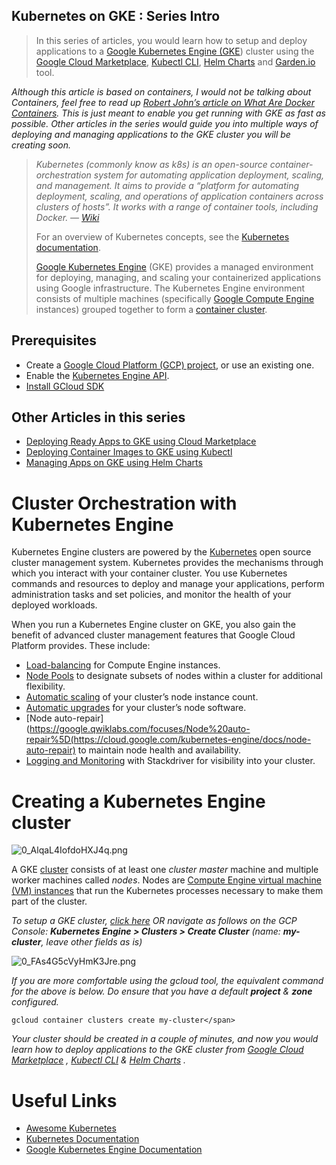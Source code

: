 ## Kubernetes on GKE : Series Intro


> In this series of articles, you would learn how to setup and deploy applications to a [Google Kubernetes Engine (GKE](https://cloud.google.com/kubernetes-engine)) cluster using the [Google Cloud Marketplace](https://cloud.google.com/marketplace), [Kubectl CLI](https://kubernetes.io/docs/tasks/tools/install-kubectl/), [Helm Charts](https://helm.sh/) and [Garden.io](http://garden.io/) tool.

_Although this article is based on containers, I would not be talking about Containers, feel free to read up_ [_Robert John’s article on What Are Docker Containers_](/@robertjohn_15390/what-are-docker-containers-d1d89739484e)_.
This is just meant to enable you get running with GKE as fast as possible.
Other articles in the series would guide you into multiple ways of deploying and managing applications to the GKE cluster you will be creating soon._

> _Kubernetes (commonly know as k8s) is an open-source container-orchestration system for automating application deployment, scaling, and management. It aims to provide a “platform for automating deployment, scaling, and operations of application containers across clusters of hosts”.
> It works with a range of container tools, including Docker. —_ [_Wiki_](https://en.wikipedia.org/wiki/Kubernetes)
> 
> For an overview of Kubernetes concepts, see the [Kubernetes documentation](https://kubernetes.io/docs/concepts/).
> 
> [Google Kubernetes Engine](https://cloud.google.com/kubernetes-engine/) (GKE) provides a managed environment for deploying, managing, and scaling your containerized applications using Google infrastructure. The Kubernetes Engine environment consists of multiple machines (specifically [Google Compute Engine](https://cloud.google.com/compute) instances) grouped together to form a [container cluster](https://cloud.google.com/kubernetes-engine/docs/concepts/cluster-architecture).

## Prerequisites

*   Create a [Google Cloud Platform (GCP) project](https://console.cloud.google.com/project), or use an existing one.
*   Enable the [Kubernetes Engine API](https://console.developers.google.com/apis/api/container.googleapis.com/overview).
*   [Install GCloud SDK](https://cloud.google.com/sdk/install)

## Other Articles in this series

*   [Deploying Ready Apps to GKE using Cloud Marketplace](https://fullstackgcp.com/deploying-ready-apps-to-gke-using-cloud-marketplace-4353ea499546)
*   [Deploying Container Images to GKE using Kubectl](#)
*   [Managing Apps on GKE using Helm Charts](#)

# Cluster Orchestration with Kubernetes Engine

Kubernetes Engine clusters are powered by the [Kubernetes](https://kubernetes.io/) open source cluster management system. Kubernetes provides the mechanisms through which you interact with your container cluster. You use Kubernetes commands and resources to deploy and manage your applications, perform administration tasks and set policies, and monitor the health of your deployed workloads.

When you run a Kubernetes Engine cluster on GKE, you also gain the benefit of advanced cluster management features that Google Cloud Platform provides. These include:

*   [Load-balancing](https://cloud.google.com/compute/docs/load-balancing-and-autoscaling) for Compute Engine instances.
*   [Node Pools](https://cloud.google.com/kubernetes-engine/docs/node-pools) to designate subsets of nodes within a cluster for additional flexibility.
*   [Automatic scaling](https://cloud.google.com/kubernetes-engine/docs/cluster-autoscaler) of your cluster’s node instance count.
*   [Automatic upgrades](https://cloud.google.com/kubernetes-engine/docs/node-auto-upgrade) for your cluster’s node software.
*   [Node auto-repair](https://google.qwiklabs.com/focuses/Node%20auto-repair%5D(https://cloud.google.com/kubernetes-engine/docs/node-auto-repair) to maintain node health and availability.
*   [Logging and Monitoring](https://cloud.google.com/kubernetes-engine/docs/how-to/logging) with Stackdriver for visibility into your cluster.

# Creating a Kubernetes Engine cluster


![0_AlqaL4IofdoHXJ4q.png](https://cdn.hashnode.com/res/hashnode/image/upload/v1582520420477/wbS6fxVJ-.png)

A GKE [cluster](https://cloud.google.com/kubernetes-engine/docs/concepts/cluster-architecture) consists of at least one _cluster master_ machine and multiple worker machines called _nodes_. Nodes are [Compute Engine virtual machine (VM) instances](https://cloud.google.com/compute/docs/instances/) that run the Kubernetes processes necessary to make them part of the cluster.

_To setup a GKE cluster,_ [_click here_](https://console.cloud.google.com/kubernetes/add) _OR navigate as follows on the GCP Console:_ **_Kubernetes Engine > Clusters > Create Cluster_** _(name:_ **_my-cluster_**_, leave other fields as is)_


![0_FAs4G5cVyHmK3Jre.png](https://cdn.hashnode.com/res/hashnode/image/upload/v1582520460522/g9XWuaqm5.png)



_If you are more comfortable using the gcloud tool, the equivalent command for the above is below._ _Do ensure that you have a default_ **_project_** _&_ **_zone_** _configured._


```
gcloud container clusters create my-cluster</span>
```


*Your cluster should be created in a couple of minutes, and now you would learn how to deploy applications to the GKE cluster from  [Google Cloud Marketplace](https://fullstackgcp.com/deploying-ready-apps-to-gke-using-cloud-marketplace-4353ea499546) , [ Kubectl CLI](#)  &  [Helm Charts](#) .*

# Useful Links

*   [Awesome Kubernetes](https://github.com/ramitsurana/awesome-kubernetes)
*   [Kubernetes Documentation](https://kubernetes.io/docs/)
*   [Google Kubernetes Engine Documentation](https://cloud.google.com/kubernetes-engine/docs)